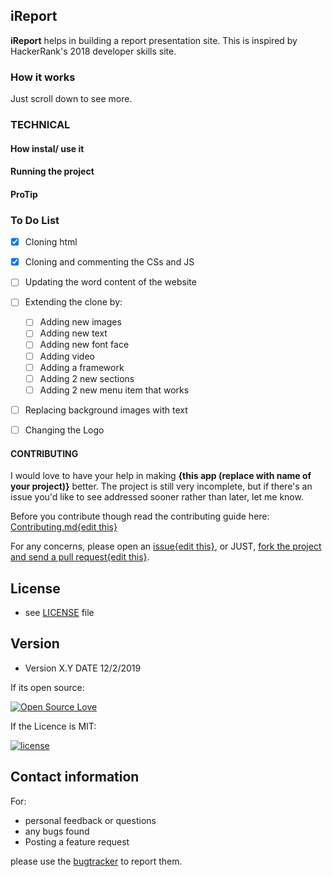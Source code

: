 
## iReport

**iReport** helps in building a report presentation site.
This is inspired by HackerRank's 2018 developer skills site.

### How it works
Just scroll down to see more.

### TECHNICAL


#### How instal/ use it
#### Running the project

    

#### ProTip

### To Do List


- [x] Cloning html 
- [x] Cloning and commenting the CSs and JS
- [ ] Updating the word content of the website
- [ ] Extending the clone by:
    - [ ] Adding new images
    - [ ] Adding new text
    - [ ] Adding new font face
    - [ ] Adding video
    - [ ] Adding a framework
    - [ ] Adding 2 new sections
    - [ ] Adding 2 new menu item that works
- [ ] Replacing background images with text
- [ ] Changing the Logo




#### CONTRIBUTING

I would love to have your help in making  **{this app (replace with name of your project)}** better. The project is still very incomplete, but if there's an issue you'd like to see addressed sooner rather than later, let me know. 

Before you contribute though read the contributing guide here: [Contributing.md{edit this}](https://github.com/tamzi/report/docs/contributing.md)

For any concerns, please open an [issue{edit this}](https://github.com/tamzi/report/issues), or JUST, [fork the project and send a pull request{edit this}](https://github.com/tamzi/report/pulls). 



## License 
* see [LICENSE](https://github.com/tamzi/report/LICENSE.md) file

## Version 
* Version X.Y  DATE 12/2/2019



If its open source:

[![Open Source Love](https://badges.frapsoft.com/os/v2/open-source-200x33.png?v=103)](https://github.com/ellerbrock/open-source-badge/)  

If the Licence is MIT:

[![license](https://img.shields.io/github/license/mashape/apistatus.svg?style=for-the-badge)]()


## Contact information

For:
 - personal feedback or questions
 - any bugs found 
 - Posting a feature request 
 
 please use the [bugtracker](https://github.com/tamzi/report/issues) to report them.

